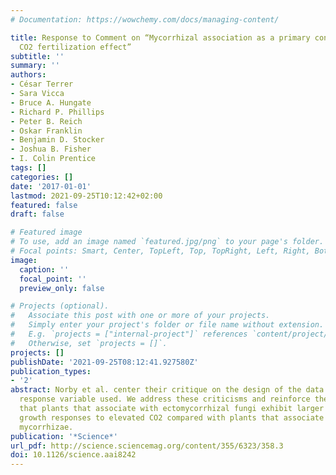 ```yaml
---
# Documentation: https://wowchemy.com/docs/managing-content/

title: Response to Comment on “Mycorrhizal association as a primary control of the
  CO2 fertilization effect”
subtitle: ''
summary: ''
authors:
- César Terrer
- Sara Vicca
- Bruce A. Hungate
- Richard P. Phillips
- Peter B. Reich
- Oskar Franklin
- Benjamin D. Stocker
- Joshua B. Fisher
- I. Colin Prentice
tags: []
categories: []
date: '2017-01-01'
lastmod: 2021-09-25T10:12:42+02:00
featured: false
draft: false

# Featured image
# To use, add an image named `featured.jpg/png` to your page's folder.
# Focal points: Smart, Center, TopLeft, Top, TopRight, Left, Right, BottomLeft, Bottom, BottomRight.
image:
  caption: ''
  focal_point: ''
  preview_only: false

# Projects (optional).
#   Associate this post with one or more of your projects.
#   Simply enter your project's folder or file name without extension.
#   E.g. `projects = ["internal-project"]` references `content/project/deep-learning/index.md`.
#   Otherwise, set `projects = []`.
projects: []
publishDate: '2021-09-25T08:12:41.927580Z'
publication_types:
- '2'
abstract: Norby et al. center their critique on the design of the data set and the
  response variable used. We address these criticisms and reinforce the conclusion
  that plants that associate with ectomycorrhizal fungi exhibit larger biomass and
  growth responses to elevated CO2 compared with plants that associate with arbuscular
  mycorrhizae.
publication: '*Science*'
url_pdf: http://science.sciencemag.org/content/355/6323/358.3
doi: 10.1126/science.aai8242
---
```

